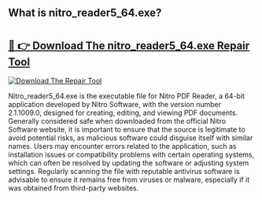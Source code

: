 ## What is nitro_reader5_64.exe? 

# <h2><a href="https://exedetect.com/download.php?nitro_reader5_64.exe">🔗 👉 Download The nitro_reader5_64.exe Repair Tool</a></h2>

[![Download The Repair Tool](https://exedetect.com/download-button.jpg)](https://exedetect.com/download.php?nitro_reader5_64.exe)

Nitro_reader5_64.exe is the executable file for Nitro PDF Reader, a 64-bit application developed by Nitro Software, with the version number 2.1.1009.0, designed for creating, editing, and viewing PDF documents. Generally considered safe when downloaded from the official Nitro Software website, it is important to ensure that the source is legitimate to avoid potential risks, as malicious software could disguise itself with similar names. Users may encounter errors related to the application, such as installation issues or compatibility problems with certain operating systems, which can often be resolved by updating the software or adjusting system settings. Regularly scanning the file with reputable antivirus software is advisable to ensure it remains free from viruses or malware, especially if it was obtained from third-party websites.